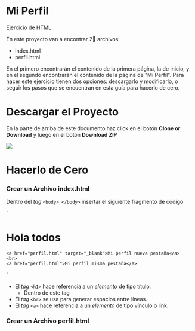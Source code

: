 # Mi Perfil
Ejercicio de HTML

En este proyecto van a encontrar 2⃣ archivos:
- index.html
- perfil.html

En el primero encontrarán el contenido de la primera página, la de inicio, y en el segundo encontrarán el contenido de la página de "Mi Perfil". Para hacer este ejercicio tienen dos opciones: descargarlo y modificarlo, o seguir los pasos que se encuentran en esta guía para hacerlo de cero. 

# Descargar el Proyecto

En la parte de arriba de este documento haz click en el botón **Clone or Download** y luego en el botón **Download ZIP**

![](https://cdn.sparkfun.com/assets/learn_tutorials/1/1/DownloadZip2.jpg)


# Hacerlo de Cero

### Crear un Archivo index.html

Dentro del *tag* `<body> </body>` insertar el siguiente fragmento de código

`<h1>Hola todos</h1>

    <a href="perfil.html" target="_blank">Mi perfil nueva pestaña</a>
    <br>
    <a href="perfil.html">Mi perfil misma pestaña</a>
 `

- El *tag* `<h1>` hace referencia a un *elemento* de tipo título.
  - Dentro de este tag
- El *tag* `<br>` se usa para generar espacios entre líneas.
- El *tag* `<a>` hace referencia a un *elemento* de tipo vínculo o link. 

### Crear un Archivo perfil.html


